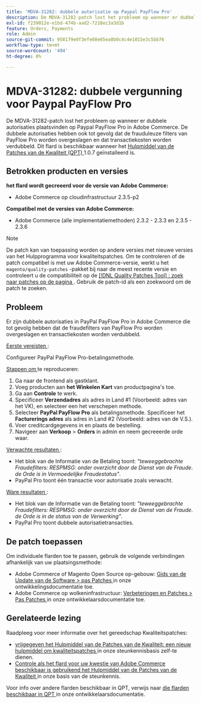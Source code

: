 ```yaml
---
title: 'MDVA-31282: dubbele autorisatie op Paypal PayFlow Pro'
description: De MDVA-31282-patch lost het probleem op wanneer er dubbele autorisaties plaatsvinden op Paypal PayFlow Pro in Adobe Commerce. De dubbele autorisaties hebben ook tot gevolg dat de frauduleuze filters van PayFlow Pro worden overgeslagen en dat transactiekosten worden verdubbeld. Deze patch is beschikbaar wanneer [Quality Patches Tool (QPT)] (/help/announcements/adobe-commerce-announcements/magento-quality-patches-released-new-tool-to-self-serve-quality-patches.md) 1.0.7 is geïnstalleerd.
exl-id: f239012e-e1bd-474b-aad2-7218ec3a3d1b
feature: Orders, Payments
role: Admin
source-git-commit: 958179e0f3efe08e65ea8b0c4c4e1015e3c5bb76
workflow-type: tm+mt
source-wordcount: '494'
ht-degree: 0%

---
```


# MDVA-31282: dubbele vergunning voor Paypal PayFlow Pro

De MDVA-31282-patch lost het probleem op wanneer er dubbele autorisaties plaatsvinden op Paypal PayFlow Pro in Adobe Commerce. De dubbele autorisaties hebben ook tot gevolg dat de frauduleuze filters van PayFlow Pro worden overgeslagen en dat transactiekosten worden verdubbeld. Dit flard is beschikbaar wanneer het [ Hulpmiddel van de Patches van de Kwaliteit (QPT) ](/help/announcements/adobe-commerce-announcements/magento-quality-patches-released-new-tool-to-self-serve-quality-patches.md) 1.0.7 geïnstalleerd is.

## Betrokken producten en versies

**het flard wordt gecreeerd voor de versie van Adobe Commerce:**

* Adobe Commerce op cloudinfrastructuur 2.3.5-p2

**Compatibel met de versies van Adobe Commerce:**

* Adobe Commerce (alle implementatiemethoden) 2.3.2 - 2.3.3 en 2.3.5 - 2.3.6

>[!NOTE]
>
>De patch kan van toepassing worden op andere versies met nieuwe versies van het Hulpprogramma voor kwaliteitspatches. Om te controleren of de patch compatibel is met uw Adobe Commerce-versie, werkt u het `magento/quality-patches` -pakket bij naar de meest recente versie en controleert u de compatibiliteit op de [[!DNL Quality Patches Tool] : zoek naar patches op de pagina ](https://devdocs.magento.com/quality-patches/tool.html#patch-grid) . Gebruik de patch-id als een zoekwoord om de patch te zoeken.

## Probleem

Er zijn dubbele autorisaties in PayPal PayFlow Pro in Adobe Commerce die tot gevolg hebben dat de fraudefilters van PayFlow Pro worden overgeslagen en transactiekosten worden verdubbeld.

<u> Eerste vereisten </u>:

Configureer PayPal PayFlow Pro-betalingsmethode.

<u> Stappen om </u> te reproduceren:

1. Ga naar de frontend als gastklant.
1. Voeg producten aan **het Winkelen Kart** van productpagina&#39;s toe.
1. Ga aan **Controle** te werk.
1. Specificeer **Verzendadres** als adres in Land \#1 (Voorbeeld: adres van het VK), en selecteer een het verschepen methode.
1. Selecteer **PayPal PayFlow Pro** als betalingsmethode. Specificeer het **Facturerings adres** als adres in Land \#2 (Voorbeeld: adres van de V.S.).
1. Voer creditcardgegevens in en plaats de bestelling.
1. Navigeer aan **Verkoop** > **Orders** in admin en neem gecreeerde orde waar.

<u> Verwachte resultaten </u>:

* Het blok van de Informatie van de Betaling toont: *&quot;teweeggebrachte Fraudefilters: RESPMSG: onder overzicht door de Dienst van de Fraude*. *de Orde is in Vermoedelijke Fraudestatus&quot;*.
* PayPal Pro toont één transactie voor autorisatie zoals verwacht.

<u> Ware resultaten </u>:

* Het blok van de Informatie van de Betaling toont: *&quot;teweeggebrachte Fraudefilters: RESPMSG: onder overzicht door de Dienst van de Fraude*. *de Orde is in de status van de Verwerking&quot;*.
* PayPal Pro toont dubbele autorisatietransacties.

## De patch toepassen

Om individuele flarden toe te passen, gebruik de volgende verbindingen afhankelijk van uw plaatsingsmethode:

* Adobe Commerce of Magento Open Source op-gebouw: [ Gids van de Update van de Software > pas Patches ](https://devdocs.magento.com/guides/v2.4/comp-mgr/patching/mqp.html) in onze ontwikkelingsdocumentatie toe.
* Adobe Commerce op wolkeninfrastructuur: [ Verbeteringen en Patches > Pas Patches ](https://devdocs.magento.com/cloud/project/project-patch.html) in onze ontwikkelaarsdocumentatie toe.

## Gerelateerde lezing

Raadpleeg voor meer informatie over het gereedschap Kwaliteitspatches:

* [ vrijgegeven het Hulpmiddel van de Patches van de Kwaliteit: een nieuw hulpmiddel om kwaliteitspatches ](/help/announcements/adobe-commerce-announcements/magento-quality-patches-released-new-tool-to-self-serve-quality-patches.md) in onze steunkennisbasis zelf-te dienen.
* [ Controle als het flard voor uw kwestie van Adobe Commerce beschikbaar is gebruikend het Hulpmiddel van de Patches van de Kwaliteit ](/help/support-tools/patches-available-in-qpt-tool/check-patch-for-magento-issue-with-magento-quality-patches.md) in onze basis van de steunkennis.

Voor info over andere flarden beschikbaar in QPT, verwijs naar [ die flarden beschikbaar in QPT ](https://devdocs.magento.com/quality-patches/tool.html#patch-grid) in onze ontwikkelaarsdocumentatie.
